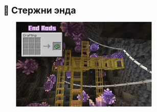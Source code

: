 # 💈 Стержни энда

<figure><img src="../../.gitbook/assets/17008093-end-rods_l.webp" alt=""><figcaption></figcaption></figure>
